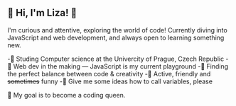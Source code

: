 ## 🌟 Hi, I'm Liza! 🌟

I'm curious and attentive, exploring the world of code! Currently diving into JavaScript and web development, and always open to learning something new.

-👾 Studing Computer science at the Univercity of Prague, Czech Republic
-👾 Web dev in the making — JavaScript is my current playground
-👾 Finding the perfect balance between code & creativity
-👾 Active, friendly and ~~sometimes~~ funny
-👾 Give me some ideas how to call variables, please

💎 My goal is to become a coding queen. 
